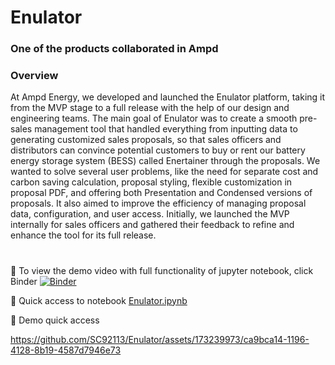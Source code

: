 # Enulator
### One of the products collaborated in Ampd

### Overview
At Ampd Energy, we developed and launched the Enulator platform, taking it from the MVP stage to a full release with the help of our design and engineering teams. The main goal of Enulator was to create a smooth pre-sales management tool that handled everything from inputting data to generating customized sales proposals, so that sales officers and distributors can convince potential customers to buy or rent our battery energy storage system (BESS) called Enertainer through the proposals. We wanted to solve several user problems, like the need for separate cost and carbon saving calculation, proposal styling, flexible customization in proposal PDF, and offering both Presentation and Condensed versions of proposals. It also aimed to improve the efficiency of managing proposal data, configuration, and user access. Initially, we launched the MVP internally for sales officers and gathered their feedback to refine and enhance the tool for its full release.

#

👀 To view the demo video with full functionality of jupyter notebook, click Binder
[![Binder](https://mybinder.org/badge_logo.svg)](https://mybinder.org/v2/gh/SC92113/Enulator/HEAD)

👀 Quick access to notebook
[Enulator.ipynb](https://github.com/SC92113/Enulator/blob/6b5bc923b22e0ac432ec49ae8d36dd9b43d3eb3b/Enulator.ipynb)

👀 Demo quick access

https://github.com/SC92113/Enulator/assets/173239973/ca9bca14-1196-4128-8b19-4587d7946e73
